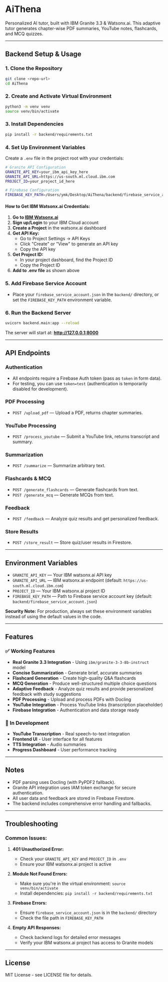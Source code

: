 # AiThena
Personalized AI tutor, built with IBM Granite 3.3 &amp; Watsonx.ai. This adaptive tutor generates chapter-wise PDF summaries, YouTube notes, flashcards, and MCQ quizzes.

---

## Backend Setup & Usage

### 1. Clone the Repository
```bash
git clone <repo-url>
cd AiThena
```

### 2. Create and Activate Virtual Environment
```bash
python3 -m venv venv
source venv/bin/activate
```

### 3. Install Dependencies
```bash
pip install -r backend/requirements.txt
```

### 4. Set Up Environment Variables

Create a `.env` file in the project root with your credentials:

```bash
# Granite API Configuration
GRANITE_API_KEY=your_ibm_api_key_here
GRANITE_API_URL=https://us-south.ml.cloud.ibm.com
PROJECT_ID=your_project_id_here

# Firebase Configuration
FIREBASE_KEY_PATH=/Users/ymk/Desktop/AiThena/backend/firebase_service_account.json
```

#### How to Get IBM Watsonx.ai Credentials:

1. **Go to [IBM Watsonx.ai](https://www.ibm.com/products/watsonx)**
2. **Sign up/Login** to your IBM Cloud account
3. **Create a Project** in the watsonx.ai dashboard
4. **Get API Key:**
   - Go to Project Settings → API Keys
   - Click "Create" or "View" to generate an API key
   - Copy the API key
5. **Get Project ID:**
   - In your project dashboard, find the Project ID
   - Copy the Project ID
6. **Add to .env file** as shown above

### 5. Add Firebase Service Account
- Place your `firebase_service_account.json` in the `backend/` directory, or set the `FIREBASE_KEY_PATH` environment variable.

### 6. Run the Backend Server
```bash
uvicorn backend.main:app --reload
```

The server will start at: **http://127.0.0.1:8000**

---

## API Endpoints

### Authentication
- All endpoints require a Firebase Auth token (pass as `token` in form data).
- For testing, you can use `token=test` (authentication is temporarily disabled for development).

### PDF Processing
- `POST /upload_pdf` — Upload a PDF, returns chapter summaries.

### YouTube Processing
- `POST /process_youtube` — Submit a YouTube link, returns transcript and summary.

### Summarization
- `POST /summarize` — Summarize arbitrary text.

### Flashcards & MCQ
- `POST /generate_flashcards` — Generate flashcards from text.
- `POST /generate_mcq` — Generate MCQs from text.

### Feedback
- `POST /feedback` — Analyze quiz results and get personalized feedback.

### Store Results
- `POST /store_result` — Store quiz/user results in Firestore.

---

## Environment Variables
- `GRANITE_API_KEY` — Your IBM watsonx.ai API key
- `GRANITE_API_URL` — IBM watsonx.ai endpoint (default: `https://us-south.ml.cloud.ibm.com`)
- `PROJECT_ID` — Your IBM watsonx.ai project ID
- `FIREBASE_KEY_PATH` — Path to Firebase service account key (default: `backend/firebase_service_account.json`)

**Security Note:** For production, always set these environment variables instead of using the default values in the code.

---

## Features

### ✅ Working Features
- **Real Granite 3.3 Integration** - Using `ibm/granite-3-3-8b-instruct` model
- **Concise Summarization** - Generate brief, accurate summaries
- **Flashcard Generation** - Create high-quality Q&A flashcards
- **MCQ Generation** - Produce well-structured multiple choice questions
- **Adaptive Feedback** - Analyze quiz results and provide personalized feedback with study suggestions
- **PDF Processing** - Upload and process PDFs with Docling
- **YouTube Integration** - Process YouTube links (transcription placeholder)
- **Firebase Integration** - Authentication and data storage ready

### 🔄 In Development
- **YouTube Transcription** - Real speech-to-text integration
- **Frontend UI** - User interface for all features
- **TTS Integration** - Audio summaries
- **Progress Dashboard** - User performance tracking

---

## Notes
- PDF parsing uses Docling (with PyPDF2 fallback).
- Granite API integration uses IAM token exchange for secure authentication.
- All user data and feedback are stored in Firebase Firestore.
- The backend includes comprehensive error handling and fallbacks.

---

## Troubleshooting

### Common Issues:

1. **401 Unauthorized Error:**
   - Check your `GRANITE_API_KEY` and `PROJECT_ID` in `.env`
   - Ensure your IBM watsonx.ai project is active

2. **Module Not Found Errors:**
   - Make sure you're in the virtual environment: `source venv/bin/activate`
   - Install dependencies: `pip install -r backend/requirements.txt`

3. **Firebase Errors:**
   - Ensure `firebase_service_account.json` is in the `backend/` directory
   - Check the file path in `FIREBASE_KEY_PATH`

4. **Empty API Responses:**
   - Check backend logs for detailed error messages
   - Verify your IBM watsonx.ai project has access to Granite models

---

## License
MIT License - see LICENSE file for details.

